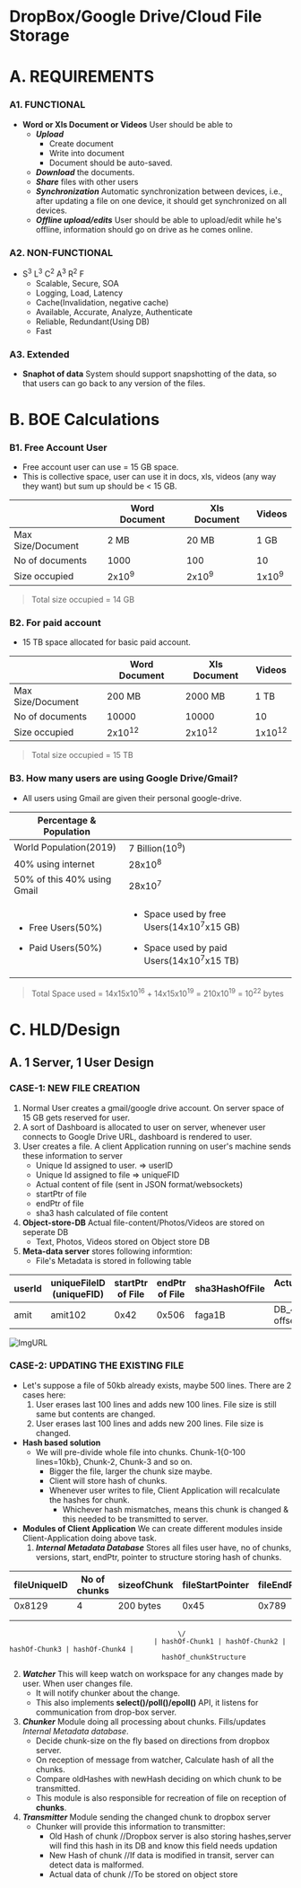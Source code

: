 # DropBox/Google Drive/Cloud File Storage

# A. REQUIREMENTS
### A1. FUNCTIONAL
- **Word or Xls Document or Videos** User should be able to
  - ***Upload***
    - Create document
    - Write into document
    - Document should be auto-saved.
  - ***Download*** the documents.
  - ***Share*** files with other users
  - ***Synchronization*** Automatic synchronization between devices, i.e., after updating a file on one device, it should get synchronized on all devices.
  - ***Offline upload/edits*** User should be able to upload/edit while he's offline, information should go on drive as he comes online.
### A2. NON-FUNCTIONAL
- S<sup>3</sup> L<sup>3</sup> C<sup>2</sup> A<sup>3</sup> R<sup>2</sup> F
  - Scalable, Secure, SOA
  - Logging, Load, Latency
  - Cache(Invalidation, negative cache)
  - Available, Accurate, Analyze, Authenticate
  - Reliable, Redundant(Using DB)
  - Fast
### A3. Extended 
- **Snaphot of data** System should support snapshotting of the data, so that users can go back to any version of the files.

# B. BOE Calculations
### B1. Free Account User
- Free account user can use = 15 GB space.
- This is collective space, user can use it in docs, xls, videos (any way they want) but sum up should be < 15 GB.

| | Word Document | Xls Document | Videos |
| --- | --- | --- | --- |
| Max Size/Document | 2 MB | 20 MB | 1 GB |
| No of documents | 1000 | 100 | 10 |
| Size occupied | 2x10<sup>9</sup> | 2x10<sup>9</sup> | 1x10<sup>9</sup> |
> Total size occupied = 14 GB

### B2. For paid account
- 15 TB space allocated for basic paid account.

| | Word Document | Xls Document | Videos |
| --- | --- | --- | --- |
| Max Size/Document | 200 MB | 2000 MB | 1 TB |
| No of documents | 10000 | 10000 | 10 |
| Size occupied | 2x10<sup>12</sup> | 2x10<sup>12</sup> | 1x10<sup>12</sup> |
> Total size occupied = 15 TB

### B3. How many users are using Google Drive/Gmail?
- All users using Gmail are given their personal google-drive.

| Percentage & Population | |
| --- | --- |
| World Population(2019) | 7 Billion(10<sup>9</sup>) |
| 40% using internet | 28x10<sup>8</sup> |
| 50% of this 40% using Gmail | 28x10<sup>7</sup> |
| <ul><li>Free Users(50%)</li></ul> <ul><li>Paid Users(50%)</li></ul>| <ul><li>Space used by free Users(14x10<sup>7</sup>x15 GB)</li></ul> <ul><li>Space used by paid Users(14x10<sup>7</sup>x15 TB)</li></ul> |
> Total Space used = 14x15x10<sup>16</sup> + 14x15x10<sup>19</sup> = 210x10<sup>19</sup> = 10<sup>22</sup> bytes

# C. HLD/Design
## A. 1 Server, 1 User Design
### CASE-1: NEW FILE CREATION
1. Normal User creates a gmail/google drive account. On server space of 15 GB gets reserved for user.
2. A sort of Dashboard is allocated to user on server, whenever user connects to Google Drive URL, dashboard is rendered to user.
3. User creates a file. A client Application running on user's machine sends these information to server
     - Unique Id assigned to user.  =>  userID
     - Unique Id assigned to file   =>  uniqueFID
     - Actual content of file (sent in JSON format/websockets)
     - startPtr of file
     - endPtr of file
     - sha3 hash calculated of file content
4. **Object-store-DB** Actual file-content/Photos/Videos are stored on seperate DB
     - Text, Photos, Videos stored on Object store DB   
5. **Meta-data server** stores following informtion:
   - File's Metadata is stored in following table
   
| userId | uniqueFileID (uniqueFID) | startPtr of File | endPtr of File | sha3HashOfFile | ActualFileLocation (PtrOnDB) | Directory structure | Shared-With |
| --- | --- | --- | --- | --- | --- | --- | --- |
| amit | amit102 | 0x42 | 0x506 | faga1B | DB_4-offset_89100 | dir1/dir2/file | user10,user41 |

![ImgURL](https://i.ibb.co/LNfsTc4/dropbox1.png)


### CASE-2: UPDATING THE EXISTING FILE
- Let's suppose a file of 50kb already exists, maybe 500 lines. There are 2 cases here:
  1. User erases last 100 lines and adds new 100 lines. File size is still same but contents are changed.
  2. User erases last 100 lines and adds new 200 lines. File size is changed.
- **Hash based solution** 
  - We will pre-divide whole file into chunks. Chunk-1{0-100 lines=10kb}, Chunk-2, Chunk-3 and so on.
    - Bigger the file, larger the chunk size maybe.
    - Client will store hash of chunks.
    - Whenever user writes to file, Client Application will recalculate the hashes for chunk.
      - Whichever hash mismatches, means this chunk is changed & this needed to be transmitted to server.
- **Modules of Client Application** We can create different modules inside Client-Application doing above task.
  1. ***Internal Metadata Database*** Stores all files user have, no of chunks, versions, start, endPtr, pointer to structure storing hash of chunks.
    
| fileUniqueID | No of chunks | sizeofChunk | fileStartPointer | fileEndPointer | ptrTo_hash_structure | version |
| --- | --- | --- | --- | --- | --- | --- |
| 0x8129 | 4 | 200 bytes | 0x45 | 0x789 | 0x492m | 4 |
                                               |
                                               | 
                                              \/
                                        | hashOf-Chunk1 | hashOf-Chunk2 | hashOf-Chunk3 | hashOf-Chunk4 |
                                          hashOf_chunkStructure

  2. ***Watcher*** This will keep watch on workspace for any changes made by user. When user changes file.
     - It will notify chunker about the change.
     - This also implements **select()/poll()/epoll()** API, it listens for communication from drop-box server.
  3. ***Chunker*** Module doing all processing about chunks. Fills/updates *Internal Metadata database*.
     - Decide chunk-size on the fly based on directions from dropbox server.
     - On reception of message from watcher, Calculate hash of all the chunks.
     - Compare oldHashes with newHash deciding on which chunk to be transmitted.
     - This module is also responsible for recreation of file on reception of **chunks**.
  4. ***Transmitter*** Module sending the changed chunk to dropbox server
     - Chunker will provide this information to transmitter:
       - Old Hash of chunk        //Dropbox server is also storing hashes,server will find this hash in its DB and know this field needs updation
       - New Hash of chunk        //If data is modified in transit, server can detect data is malformed.
       - Actual data of chunk     //To be stored on object store
 
